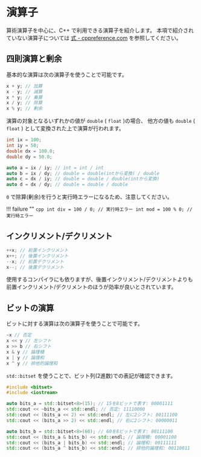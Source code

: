 # 演算子

算術演算子を中心に、C++ で利用できる演算子を紹介します。
本項で紹介されていない演算子については [式 - cppreference.com][cppreference_expressions] を参照してください。

## 四則演算と剰余

基本的な演算は次の演算子を使うことで可能です。

```cpp
x + y; // 加算
x - y; // 減算
x * y; // 乗算
x / y; // 除算
x % y; // 剰余
```

演算の対象となるいずれかの値が `double` ( `float` )の場合、
他方の値も `double` ( `float` ) として変換された上で演算が行われます。

```cpp
int ix = 100;
int iy = 50;
double dx = 100.0;
double dy = 50.0;

auto a = ix / iy; // int = int / int
auto b = ix / dy; // double = double(intから変換) / double
auto c = dx / iy; // double = double / double(intから変換)
auto d = dx / dy; // double = double / double
```

`0` で除算(剰余)を行うと実行時エラーになるため、注意してください。

!!! failure ""
    ```cpp
    int div = 100 / 0; // 実行時エラー
    int mod = 100 % 0; // 実行時エラー
    ```

## インクリメント/デクリメント

```cpp
++x; // 前置インクリメント
x++; // 後置インクリメント
--x; // 前置デクリメント
x--; // 後置デクリメント
```

使用するコンパイラにも依りますが、後置インクリメント/デクリメントよりも前置インクリメント/デクリメントのほうが効率が良いとされています。

## ビットの演算

ビットに対する演算は次の演算子を使うことで可能です。

```cpp
~x // 否定
x << y // 左シフト
x >> b // 右シフト
x & y // 論理積
x | y // 論理和
x ^ y // 排他的論理和
```

`std::bitset` を使うことで、ビット列(2進数)での表記が確認できます。

```cpp
#include <bitset>
#include <iostream>

auto bits_a = std::bitset<8>(15); // 15を8ビットで表す: 00001111
std::cout << ~bits_a << std::endl; // 否定: 11110000
std::cout << (bits_a << 2) << std::endl; // 左に2シフト: 00111100
std::cout << (bits_a >> 2) << std::endl; // 右に2シフト: 00000011

auto bits_b = std::bitset<8>(60); // 60を8ビットで表す: 00111100
std::cout << (bits_a & bits_b) << std::endl; // 論理積: 00001100
std::cout << (bits_a | bits_b) << std::endl; // 論理和: 00111111
std::cout << (bits_a ^ bits_b) << std::endl; // 排他的論理和: 00110011
```

[cppreference_expressions]: https://ja.cppreference.com/w/cpp/language/expressions